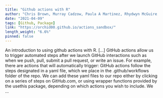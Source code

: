 ```yaml
---
title: "Github actions with R"
author: "Chris Brown, Murray Cadzow, Paula A Martinez, Rhydwyn McGuire, David Neuzerling, David Wilkinson, Saras Windecker"
date: "2021-04-09"
tags: [Github, Package]
link: "https://orchid00.github.io/actions_sandbox/"
length_weight: "6.6%"
pinned: false
---
```


An introduction to using github actions with R. [...] GitHub actions allow us to trigger automated steps after we launch GitHub interactions such as when we push, pull, submit a pull request, or write an issue. For example, there are actions that will automatically trigger: GitHub actions follow the steps designated in a yaml file, which we place in the .github/workflows folder of the repo.
We can add these yaml files to our repo either by clicking on a series of steps on GitHub.com, or using wrapper functions provided by the usethis package, depending on which actions you wish to include.
We  ...
